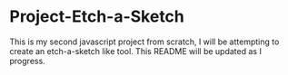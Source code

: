 # Project-Etch-a-Sketch

This is my second javascript project from scratch, I will be attempting to create an etch-a-sketch like tool. This README will be updated as I progress.